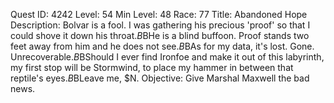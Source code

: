 Quest ID: 4242
Level: 54
Min Level: 48
Race: 77
Title: Abandoned Hope
Description: Bolvar is a fool. I was gathering his precious 'proof' so that I could shove it down his throat.$B$BHe is a blind buffoon. Proof stands two feet away from him and he does not see.$B$BAs for my data, it's lost. Gone. Unrecoverable.$B$BShould I ever find Ironfoe and make it out of this labyrinth, my first stop will be Stormwind, to place my hammer in between that reptile's eyes.$B$BLeave me, $N.
Objective: Give Marshal Maxwell the bad news.
